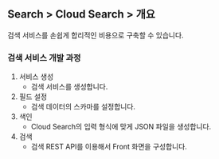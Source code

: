 ## Search > Cloud Search > 개요

검색 서비스를 손쉽게 합리적인 비용으로 구축할 수 있습니다.

### 검색 서비스 개발 과정
1. 서비스 생성
    * 검색 서비스를 생성합니다.
2. 필드 설정
    * 검색 데이터의 스카마를 설정합니다.
3. 색인
    * Cloud Search의 입력 형식에 맞게 JSON 파일을 생성합니다.
4. 검색
    * 검색 REST API를 이용해서 Front 화면을 구성합니다.

